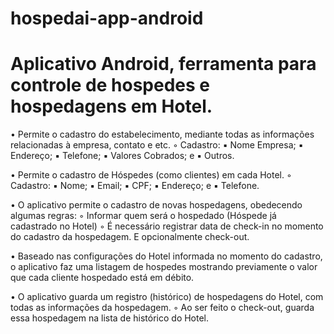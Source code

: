 # hospedai-app-android

# Aplicativo Android, ferramenta para controle de hospedes e hospedagens em Hotel.

• Permite o cadastro do estabelecimento, mediante todas as informações relacionadas à empresa, contato e etc.
    ◦ Cadastro:
      ▪ Nome Empresa;
      ▪ Endereço;
      ▪ Telefone;
      ▪ Valores Cobrados; e
      ▪ Outros.
    
• Permite o cadastro de Hóspedes (como clientes) em cada Hotel.
    ◦ Cadastro:
      ▪ Nome;
      ▪ Email;
      ▪ CPF;
      ▪ Endereço; e
      ▪ Telefone.
      
• O aplicativo permite o cadastro de novas hospedagens, obedecendo algumas regras:
    ◦ Informar quem será o hospedado (Hóspede já cadastrado no Hotel)
    ◦ É necessário registrar data de check-in no momento do cadastro da hospedagem. E opcionalmente check-out.

• Baseado nas configurações do Hotel informada no momento do cadastro, o aplicativo faz uma listagem de hospedes mostrando previamente o valor que cada cliente hospedado está em débito.


• O aplicativo guarda um registro (histórico) de hospedagens do Hotel, com todas as informações da hospedagem.
	◦ Ao ser feito o check-out, guarda essa hospedagem na lista de histórico do Hotel.
